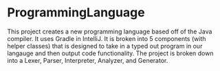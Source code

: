 # ProgrammingLanguage
This project creates a new programming language based off of the Java compiler. It uses Gradle in IntelliJ. It is broken into 5 components (with helper classes) that is designed to take in a typed out program in our langauge and then output code functionality. The project is broken down into a Lexer, Parser, Interpreter, Analyzer, and Generator.
